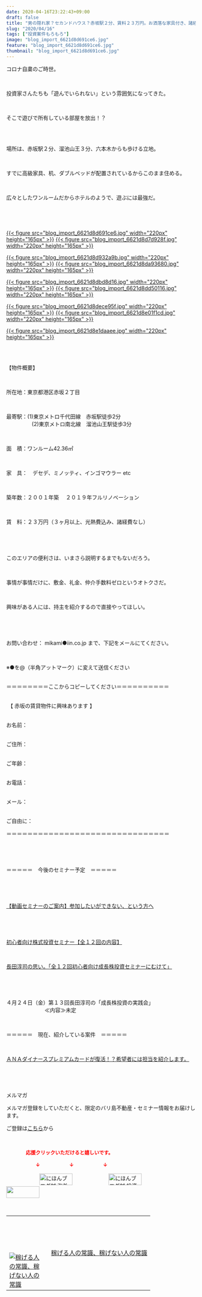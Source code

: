 ```yaml
---
date: 2020-04-16T23:22:43+09:00
draft: false
title: "男の隠れ家？セカンドハウス？赤坂駅２分、賃料２３万円。お洒落な家具付き、諸経費ゼロ"
slug: "2020/04/16"
tags: ["投資案件もろもろ"]
image: "blog_import_6621d8d691ce6.jpg"
feature: "blog_import_6621d8d691ce6.jpg"
thumbnail: "blog_import_6621d8d691ce6.jpg"
---
```

<p>コロナ自粛のご時世。</p><p> </p><p>投資家さんたちも「遊んでいられない」という雰囲気になってきた。</p><p> </p><p>そこで遊びで所有している部屋を放出！？</p><p> </p><p><br/>場所は、赤坂駅２分、溜池山王３分、六本木からも歩ける立地。</p><p> </p><p>すでに高級家具、机、ダブルベッドが配置されているからこのまま住める。</p><p> </p><p>広々としたワンルームだからホテルのようで、遊ぶには最強だ。</p><p> </p><p> </p><p><a href="blog_import_6621d8d691ce6.jpg">{{< figure src="blog_import_6621d8d691ce6.jpg" width="220px" height="165px" >}}</a> <a href="blog_import_6621d8d7d928f.jpg">{{< figure src="blog_import_6621d8d7d928f.jpg" width="220px" height="165px" >}}</a></p><p><a href="blog_import_6621d8d932a9b.jpg">{{< figure src="blog_import_6621d8d932a9b.jpg" width="220px" height="165px" >}}</a> <a href="blog_import_6621d8da93680.jpg">{{< figure src="blog_import_6621d8da93680.jpg" width="220px" height="165px" >}}</a></p><p><a href="blog_import_6621d8dbd8d16.jpg">{{< figure src="blog_import_6621d8dbd8d16.jpg" width="220px" height="165px" >}}</a> <a href="blog_import_6621d8dd50116.jpg">{{< figure src="blog_import_6621d8dd50116.jpg" width="220px" height="165px" >}}</a></p><p><a href="blog_import_6621d8dece95f.jpg">{{< figure src="blog_import_6621d8dece95f.jpg" width="220px" height="165px" >}}</a> <a href="blog_import_6621d8e01f1cd.jpg">{{< figure src="blog_import_6621d8e01f1cd.jpg" width="220px" height="165px" >}}</a></p><p><a href="blog_import_6621d8e1daaee.jpg">{{< figure src="blog_import_6621d8e1daaee.jpg" width="220px" height="165px" >}}</a></p><p> </p><p><br/>【物件概要】</p><p> </p><p>所在地：東京都港区赤坂２丁目</p><p> </p><p>最寄駅：(1)東京メトロ千代田線　赤坂駅徒歩2分<br/>   　　　　(2)東京メトロ南北線　溜池山王駅徒歩3分</p><p> </p><p>面　積：ワンルーム42.36㎡</p><p> </p><p>家　具：　デセデ、ミノッティ、インゴマウラー etc</p><p> </p><p>築年数：２００１年築　 ２０１９年フルリノベーション</p><p> </p><p>賃　料：２３万円（３ヶ月以上、光熱費込み、諸経費なし）</p><p> </p><p> </p><p>このエリアの便利さは、いまさら説明するまでもないだろう。</p><p> </p><p>事情が事情だけに、敷金、礼金、仲介手数料ゼロというオトクさだ。</p><p> </p><p>興味がある人には、持主を紹介するので直接やってほしい。</p><p> </p><p> </p><p>お問い合わせ： mikami●iin.co.jp まで、下記をメールにてください。</p><p> </p><p>※●を@（半角アットマーク）に変えて送信ください</p><p><br/>＝＝＝＝＝＝＝＝ここからコピーしてください＝＝＝＝＝＝＝＝＝＝</p><p><br/> 【 赤坂の賃貸物件に興味あります 】</p><p><br/>お名前：</p><p><br/>ご住所：</p><p><br/>ご年齢：</p><p><br/>お電話：</p><p><br/>メール：</p><p><br/>ご自由に：</p><p>＝＝＝＝＝＝＝＝＝＝＝＝＝＝＝＝＝＝＝＝＝＝＝＝＝＝＝＝＝＝＝</p><p> </p><p> </p><p>＝＝＝＝＝　今後のセミナー予定　＝＝＝＝＝</p><p> </p><p> </p><p><a href="entry-12567802403.html" target="_blank">【動画セミナーのご案内】参加したいができない、という方へ</a></p><p> </p><p> </p><p><a href="entry-12526587328.html" target="_blank">初心者向け株式投資セミナー【全１２回の内容】</a></p><p> </p><p><a href="entry-12526985641.html" target="_blank">長田淳司の思い。「全１２回初心者向け成長株投資セミナーにむけて」</a></p><p> </p><p> </p><p>４月２４日（金）第１３回長田淳司の「成長株投資の実践会」<br/> 　　　　　　　≪内容≫未定</p><p> </p><p>＝＝＝＝＝　現在、紹介している案件　＝＝＝＝＝</p><p> </p><p><a href="entry-12529998383.html" target="_blank">ＡＮＡダイナースプレミアムカードが復活！？希望者には担当を紹介します。</a></p><p> </p><p> </p><p>メルマガ</p><p>メルマガ登録をしていただくと、限定のバリ島不動産・セミナー情報をお届けします。</p><p>ご登録は<a href="f9eeVI" target="_blank">こちら</a>から</p><p> </p><p><font color="#ff0000" size="2"><strong>　　　　応援クリックいただけると嬉しいです。</strong></font></p><p><font color="#ff0000" size="2"><strong>　　　　　　↓　　　　　　↓　　　　　　↓</strong></font></p><p><a href="ranking.html?p_cid=01260127" id="&amp;blogmura_banner"><img alt="にほんブログ村 海外生活ブログ バリ島情報へ" border="0" height="31" src="data:image/svg+xml;charset=utf-8,%3Csvg%20xmlns%3D%22http%3A%2F%2Fwww.w3.org%2F2000%2Fsvg%22%20title%3D%22Placeholder%20for%20Images%22%20role%3D%22presentation%22%20viewBox%3D%220%200%2088%2031%22%20%2F%3E" width="88" data-src="//overseas.blogmura.com/bali/img/bali88_31.gif" style="aspect-ratio: auto 88 / 31;"/><noscript><img alt="にほんブログ村 海外生活ブログ バリ島情報へ" border="0" height="31" src="//overseas.blogmura.com/bali/img/bali88_31.gif" width="88"></noscript></a>  <a href="ranking.html?p_cid=01260127" id="&amp;blogmura_banner"><img alt="にほんブログ村 投資ブログ 不動産投資へ" border="0" height="31" src="data:image/svg+xml;charset=utf-8,%3Csvg%20xmlns%3D%22http%3A%2F%2Fwww.w3.org%2F2000%2Fsvg%22%20title%3D%22Placeholder%20for%20Images%22%20role%3D%22presentation%22%20viewBox%3D%220%200%2088%2031%22%20%2F%3E" width="88" data-src="//investment.blogmura.com/hudousantoushi/img/hudousantoushi88_31.gif" style="aspect-ratio: auto 88 / 31;"/><noscript><img alt="にほんブログ村 投資ブログ 不動産投資へ" border="0" height="31" src="//investment.blogmura.com/hudousantoushi/img/hudousantoushi88_31.gif" width="88"></noscript></a> <a href="link.php?1804582" title="人気ブログランキングへ"><img border="0" height="31" src="data:image/svg+xml;charset=utf-8,%3Csvg%20xmlns%3D%22http%3A%2F%2Fwww.w3.org%2F2000%2Fsvg%22%20title%3D%22Placeholder%20for%20Images%22%20role%3D%22presentation%22%20viewBox%3D%220%200%2088%2031%22%20%2F%3E" width="88" data-src="https://blog.with2.net/img/banner/banner_22.gif" style="aspect-ratio: auto 88 / 31;"/><noscript><img border="0" height="31" src="https://blog.with2.net/img/banner/banner_22.gif" width="88"></noscript></a></p><p> </p><table border="0" cellpadding="0" cellspacing="0" width="100%">	<tbody width="100%">		<tr>			<td aligin="center" width="95"><a alt0="AmebaAffiliate" alt1="稼げる人の常識、稼げない人の常識" alt2="Amazon" alt3="https://images-fe.ssl-images-amazon.com/images/I/51Ft8zEBpkL._SL160_.jpg" alt4="1" href="4802110227?SubscriptionId=AKIAJLD6FH2TADXIQKDQ&amp;tag=amebablog-a2371184-22&amp;linkCode=xm2&amp;camp=2025&amp;creative=165953&amp;creativeASIN=4802110227" target="_blank"><img alt="稼げる人の常識、稼げない人の常識" border="0" data-img="affiliate" src="data:image/svg+xml;charset=utf-8,%3Csvg%20xmlns%3D%22http%3A%2F%2Fwww.w3.org%2F2000%2Fsvg%22%20title%3D%22Placeholder%20for%20Images%22%20role%3D%22presentation%22%20viewBox%3D%220%200%201%201%22%20%2F%3E" data-src="https://images-fe.ssl-images-amazon.com/images/I/51Ft8zEBpkL._SL160_.jpg"/><noscript><img alt="稼げる人の常識、稼げない人の常識" border="0" data-img="affiliate" src="https://images-fe.ssl-images-amazon.com/images/I/51Ft8zEBpkL._SL160_.jpg"></noscript></a></td>			<td><a alt0="AmebaAffiliate" alt1="稼げる人の常識、稼げない人の常識" alt2="Amazon" alt3="https://images-fe.ssl-images-amazon.com/images/I/51Ft8zEBpkL._SL160_.jpg" alt4="1" href="4802110227?SubscriptionId=AKIAJLD6FH2TADXIQKDQ&amp;tag=amebablog-a2371184-22&amp;linkCode=xm2&amp;camp=2025&amp;creative=165953&amp;creativeASIN=4802110227" target="_blank">稼げる人の常識、稼げない人の常識</a></td>		</tr>	</tbody></table>

